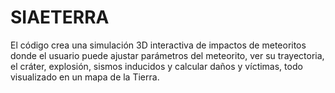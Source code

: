 # SIAETERRA
El código crea una simulación 3D interactiva de impactos de meteoritos donde el usuario puede ajustar parámetros del meteorito, ver su trayectoria, el cráter, explosión, sismos inducidos y calcular daños y víctimas, todo visualizado en un mapa de la Tierra.
